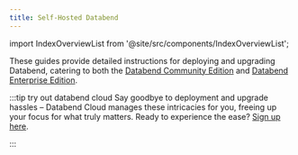 ```yaml
---
title: Self-Hosted Databend
---
```


import IndexOverviewList from '@site/src/components/IndexOverviewList';

These guides provide detailed instructions for deploying and upgrading Databend, catering to both the [Databend Community Edition](../00-products/00-dce.md) and [Databend Enterprise Edition](../00-products/01-dee/index.md).

:::tip try out databend cloud
Say goodbye to deployment and upgrade hassles – Databend Cloud manages these intricacies for you, freeing up your focus for what truly matters. Ready to experience the ease? [Sign up here](https://www.databend.com/apply/?r=doc-card).

:::

<IndexOverviewList />
